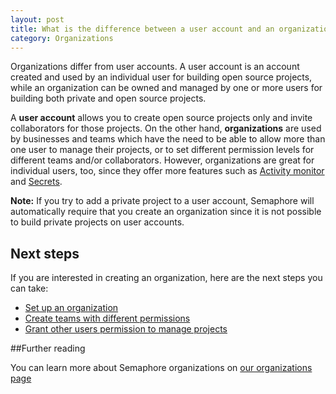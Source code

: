 ```yaml
---
layout: post
title: What is the difference between a user account and an organization?
category: Organizations
---
```


Organizations differ from user accounts. A user account is an account created and used
by an individual user for building open source projects, while an organization can be
owned and managed by one or more users for building both private and open source projects.

A **user account** allows you to create open source projects only and invite collaborators
for those projects. On the other hand, **organizations** are used by businesses and teams
which have the need to be able to allow more than one user to manage their projects, or
to set different permission levels for different teams and/or collaborators. However, organizations are great for individual users, too, since they offer more features such as [Activity monitor](/docs/activity-monitor.html) and [Secrets](/docs/secrets.html).

__Note:__ If you try to add a private project to a user account, Semaphore will automatically require that you create an organization since it is not possible to build private projects on user accounts.

## Next steps

If you are interested in creating an organization, here are the next steps
you can take:

- [Set up an organization](/docs/organizations/setting-up-an-organization.html)
- [Create teams with different permissions](/docs/organizations/creating-a-team.html)
- [Grant other users permission to manage projects](/docs/organizations/granting-users-permission-to-manage-projects-within-an-organization.html)

##Further reading

You can learn more about Semaphore organizations on [our organizations page](/docs/organizations/about-organizations.html)
